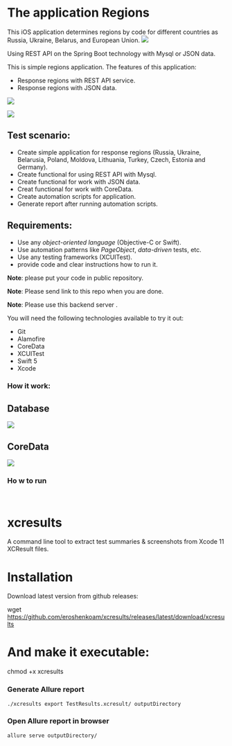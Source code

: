 # The application Regions 
This iOS application determines regions by code for different countries as Russia, Ukraine, Belarus, and European Union.
![](https://c.radikal.ru/c10/2108/a3/e469c95e6020.png)

Using REST API on the Spring Boot technology with Mysql or JSON data.

This is simple regions application. The features of this application: 
- Response regions with REST API service.
- Response regions with JSON data.

![](https://a.radikal.ru/a08/2108/b1/35be4de95b5f.png)

![](https://c.radikal.ru/c06/2108/ba/78ef0469b1bb.png)


## Test scenario:
- Create simple application for response regions (Russia, Ukraine, Belarusia, Poland, Moldova, Lithuania, Turkey, Czech, Estonia and Germany).
- Create functional for using REST API with Mysql.
- Create functional for work with JSON data.
- Creat functional for work with CoreData.
- Create automation scripts for application.
- Generate report after running automation scripts. 
    
## Requirements:
- Use any *object-oriented language* (Objective-C or Swift).
- Use automation patterns like *PageObject*, *data-driven* tests, etc.
- Use any testing frameworks (XCUITest). 
- provide code and clear instructions how to run it.

**Note**: please put your code in public repository.

**Note**: Please send link to this repo when you are done.

**Note**: Please use this backend server .

You will need the following technologies available to try it out:

* Git
* Alamofire
* CoreData
* XCUITest
* Swift 5
* Xcode 

### How it work:

## Database
![](https://d.radikal.ru/d27/2107/d7/ba3bdd553416.png)

## CoreData
![](https://c.radikal.ru/c03/2108/a0/572e3c6e4abc.png)

### Ho w to run

``` ```

# xcresults
A command line tool to extract test summaries & screenshots from Xcode 11 XCResult files.

# Installation
Download latest version from github releases:

wget https://github.com/eroshenkoam/xcresults/releases/latest/download/xcresults

# And make it executable:

chmod +x xcresults

### Generate Allure report 

```./xcresults export TestResults.xcresult/ outputDirectory```

### Open Allure report in browser

```allure serve outputDirectory/```

![]()
![]()
![]()
